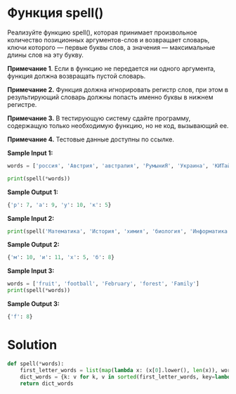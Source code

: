 # Функция spell()

Реализуйте функцию spell(), которая принимает произвольное количество позиционных аргументов-слов и возвращает словарь,
ключи которого — первые буквы слов, а значения — максимальные длины слов на эту букву.

**Примечание 1**. Если в функцию не передается ни одного аргумента, функция должна возвращать пустой словарь.

**Примечание 2.** Функция должна игнорировать регистр слов, при этом в результирующий словарь должны попасть именно
буквы в нижнем регистре.

**Примечание 3.** В тестирующую систему сдайте программу, содержащую только необходимую функцию, но не код, вызывающий
ее.

**Примечание 4.** Тестовые данные доступны по ссылке.

**Sample Input 1:**

```python
words = ['россия', 'Австрия', 'австралия', 'РумыниЯ', 'Украина', 'КИТай', 'УЗБЕКИСТАН']

print(spell(*words))
```

**Sample Output 1:**

```python
{'р': 7, 'а': 9, 'у': 10, 'к': 5}
```

**Sample Input 2:**

```python
print(spell('Математика', 'История', 'химия', 'биология', 'Информатика'))
```

**Sample Output 2:**

```python
{'м': 10, 'и': 11, 'х': 5, 'б': 8}
```

**Sample Input 3:**

```python
words = ['fruit', 'football', 'February', 'forest', 'Family']
print(spell(*words))
```

**Sample Output 3:**

```python
{'f': 8}
```

# Solution

```python
def spell(*words):
    first_letter_words = list(map(lambda x: (x[0].lower(), len(x)), words))
    dict_words = {k: v for k, v in sorted(first_letter_words, key=lambda x: x[1])}
    return dict_words
```